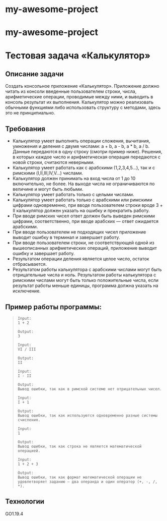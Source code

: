 # my-awesome-project
# my-awesome-project
# Тестовая задача «Калькулятор»

## Описание задачи

Создать консольное приложение «Калькулятор». 
Приложение должно читать из консоли введенные пользователем строки, числа, арифметические операции, проводимые между ними, и выводить в консоль результат их выполнения.
Калькулятор можно реализовать обычными функциями либо использовать структуру с методами, здесь это не принципиально.

## Требования

* Калькулятор умеет выполнять операции сложения, вычитания, умножения и деления с двумя числами: a + b, a - b, a * b, a / b. Данные передаются в одну строку (смотри пример ниже). Решения, в которых каждое число и арифметическая операция передаются с новой строки, считаются неверными.
* Калькулятор умеет работать как с арабскими (1,2,3,4,5…), так и с римскими (I,II,III,IV,V…) числами.
* Калькулятор должен принимать на вход числа от 1 до 10 включительно, не более. На выходе числа не ограничиваются по величине и могут быть любыми.
* Калькулятор умеет работать только с целыми числами.
* Калькулятор умеет работать только с арабскими или римскими цифрами одновременно, при вводе пользователем строки вроде 3 + II калькулятор должен указать на ошибку и прекратить работу.
* При вводе римских чисел ответ должен быть выведен римскими цифрами, соответственно, при вводе арабских — ответ ожидается арабскими.
* При вводе пользователем не подходящих чисел приложение выводит ошибку в терминал и завершает работу.
* При вводе пользователем строки, не соответствующей одной из вышеописанных арифметических операций, приложение выводит ошибку и завершает работу.
* Результатом операции деления является целое число, остаток отбрасывается.
* Результатом работы калькулятора с арабскими числами могут быть отрицательные числа и ноль. Результатом работы калькулятора с римскими числами могут быть только положительные числа, если результат работы меньше единицы, программа должна указать на исключение.

## Пример работы программы:

>     Input:
>     1 + 2
>
>     Output:
>     3
>
>     Input:
>     VI / III
>
>     Output:
>     II
>
>     Input:
>     I - II
>
>     Output:
>     Вывод ошибки, так как в римской системе нет отрицательных чисел.
>
>     Input:
>     I + 1
>
>     Output:
>     Вывод ошибки, так как используются одновременно разные системы счисления.
>
>     Input:
>     1
>
>     Output:
>     Вывод ошибки, так как строка не является математической операцией.
>
>     Input:
>     1 + 2 + 3
>
>     Output:
>     Вывод ошибки, так как формат математической операции не удовлетворяет заданию — два операнда и один оператор (+, -, /, *).
## Технологии 

GO1.19.4
